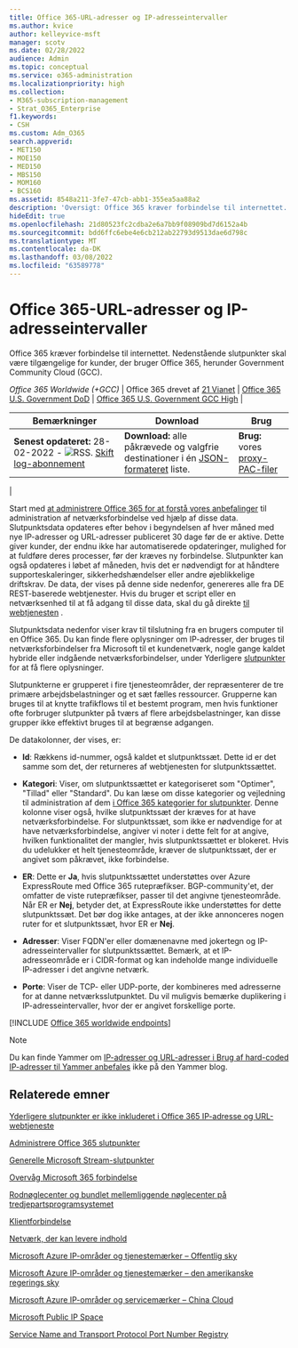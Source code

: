 ```yaml
---
title: Office 365-URL-adresser og IP-adresseintervaller
ms.author: kvice
author: kelleyvice-msft
manager: scotv
ms.date: 02/28/2022
audience: Admin
ms.topic: conceptual
ms.service: o365-administration
ms.localizationpriority: high
ms.collection:
- M365-subscription-management
- Strat_O365_Enterprise
f1.keywords:
- CSH
ms.custom: Adm_O365
search.appverid:
- MET150
- MOE150
- MED150
- MBS150
- MOM160
- BCS160
ms.assetid: 8548a211-3fe7-47cb-abb1-355ea5aa88a2
description: 'Oversigt: Office 365 kræver forbindelse til internettet. Nedenstående slutpunkter skal være tilgængelige for kunder, der bruger Office 365, herunder Government Community Cloud (GCC).'
hideEdit: true
ms.openlocfilehash: 21d80523fc2cdba2e6a7bb9f08909bd7d6152a4b
ms.sourcegitcommit: bdd6ffc6ebe4e6cb212ab22793d9513dae6d798c
ms.translationtype: MT
ms.contentlocale: da-DK
ms.lasthandoff: 03/08/2022
ms.locfileid: "63589778"
---
```

# <a name="office-365-urls-and-ip-address-ranges"></a>Office 365-URL-adresser og IP-adresseintervaller

Office 365 kræver forbindelse til internettet. Nedenstående slutpunkter skal være tilgængelige for kunder, der bruger Office 365, herunder Government Community Cloud (GCC).
  
*Office 365 Worldwide (+GCC)* \| Office 365 drevet af [21 Vianet](urls-and-ip-address-ranges-21vianet.md) \| [Office 365 U.S. Government DoD](microsoft-365-u-s-government-dod-endpoints.md) \| [Office 365 U.S. Government GCC High](microsoft-365-u-s-government-gcc-high-endpoints.md) \|

|Bemærkninger|Download|Brug|
|---|---|---|
|**Senest opdateret:** 28-02-2022 - ![RSS.](../media/5dc6bb29-25db-4f44-9580-77c735492c4b.png) [Skift log-abonnement](https://endpoints.office.com/version/worldwide?allversions=true&format=rss&clientrequestid=b10c5ed1-bad1-445f-b386-b919946339a7)|**Download:** alle påkrævede og valgfrie destinationer i én [JSON-formateret](https://endpoints.office.com/endpoints/worldwide?clientrequestid=b10c5ed1-bad1-445f-b386-b919946339a7) liste.|**Brug:** vores [proxy-PAC-filer](managing-office-365-endpoints.md#pacfiles)|
|

Start med [at administrere Office 365 for at forstå vores anbefalinger](managing-office-365-endpoints.md) til administration af netværksforbindelse ved hjælp af disse data. Slutpunktsdata opdateres efter behov i begyndelsen af hver måned med nye IP-adresser og URL-adresser publiceret 30 dage før de er aktive. Dette giver kunder, der endnu ikke har automatiserede opdateringer, mulighed for at fuldføre deres processer, før der kræves ny forbindelse. Slutpunkter kan også opdateres i løbet af måneden, hvis det er nødvendigt for at håndtere supporteskaleringer, sikkerhedshændelser eller andre øjeblikkelige driftskrav. De data, der vises på denne side nedenfor, genereres alle fra DE REST-baserede webtjenester. Hvis du bruger et script eller en netværksenhed til at få adgang til disse data, skal du gå direkte [til webtjenesten](microsoft-365-ip-web-service.md) .

Slutpunktsdata nedenfor viser krav til tilslutning fra en brugers computer til en Office 365. Du kan finde flere oplysninger om IP-adresser, der bruges til netværksforbindelser fra Microsoft til et kundenetværk, nogle gange kaldet hybride eller indgående netværksforbindelser, under Yderligere [slutpunkter](additional-office365-ip-addresses-and-urls.md) for at få flere oplysninger.

Slutpunkterne er grupperet i fire tjenesteområder, der repræsenterer de tre primære arbejdsbelastninger og et sæt fælles ressourcer. Grupperne kan bruges til at knytte trafikflows til et bestemt program, men hvis funktioner ofte forbruger slutpunkter på tværs af flere arbejdsbelastninger, kan disse grupper ikke effektivt bruges til at begrænse adgangen.

De datakolonner, der vises, er:

- **Id**: Rækkens id-nummer, også kaldet et slutpunktssæt. Dette id er det samme som det, der returneres af webtjenesten for slutpunktssættet.

- **Kategori**: Viser, om slutpunktssættet er kategoriseret som "Optimer", "Tillad" eller "Standard". Du kan læse om disse kategorier og vejledning til administration af dem [i Office 365 kategorier for slutpunkter](microsoft-365-network-connectivity-principles.md#new-office-365-endpoint-categories). Denne kolonne viser også, hvilke slutpunktssæt der kræves for at have netværksforbindelse. For slutpunktssæt, som ikke er nødvendige for at have netværksforbindelse, angiver vi noter i dette felt for at angive, hvilken funktionalitet der mangler, hvis slutpunktssættet er blokeret. Hvis du udelukker et helt tjenesteområde, kræver de slutpunktssæt, der er angivet som påkrævet, ikke forbindelse.

- **ER**: Dette er **Ja**, hvis slutpunktssættet understøttes over Azure ExpressRoute med Office 365 rutepræfikser. BGP-community'et, der omfatter de viste rutepræfikser, passer til det angivne tjenesteområde. Når ER er **Nej**, betyder det, at ExpressRoute ikke understøttes for dette slutpunktssæt. Det bør dog ikke antages, at der ikke annonceres nogen ruter for et slutpunktssæt, hvor ER er **Nej**.

- **Adresser**: Viser FQDN'er eller domænenavne med jokertegn og IP-adresseintervaller for slutpunktssættet. Bemærk, at et IP-adresseområde er i CIDR-format og kan indeholde mange individuelle IP-adresser i det angivne netværk.

- **Porte**: Viser de TCP- eller UDP-porte, der kombineres med adresserne for at danne netværksslutpunktet. Du vil muligvis bemærke duplikering i IP-adresseintervaller, hvor der er angivet forskellige porte.

[!INCLUDE [Office 365 worldwide endpoints](../includes/office-365-worldwide-endpoints.md)]

> [!NOTE]
> Du kan finde Yammer om [IP-adresser og URL-adresser i Brug af hard-coded IP-adresser til Yammer anbefales](https://techcommunity.microsoft.com/t5/Yammer-Blog/Using-hard-coded-IP-addresses-for-Yammer-is-not-recommended/ba-p/276592) ikke på den Yammer blog.

## <a name="related-topics"></a>Relaterede emner

[Yderligere slutpunkter er ikke inkluderet i Office 365 IP-adresse og URL-webtjeneste](additional-office365-ip-addresses-and-urls.md)

[Administrere Office 365 slutpunkter](managing-office-365-endpoints.md)

[Generelle Microsoft Stream-slutpunkter](/stream/network-overview#general-microsoft-stream-endpoints)
  
[Overvåg Microsoft 365 forbindelse](./monitor-connectivity.md)

[Rodnøglecenter og bundlet mellemliggende nøglecenter på tredjepartsprogramsystemet](../compliance/encryption-office-365-certificate-chains.md)
  
[Klientforbindelse](https://support.office.com/article/client-connectivity-4232abcf-4ae5-43aa-bfa1-9a078a99c78b)
  
[Netværk, der kan levere indhold](https://support.office.com/article/content-delivery-networks-0140f704-6614-49bb-aa6c-89b75dcd7f1f)
  
[Microsoft Azure IP-områder og tjenestemærker – Offentlig sky](https://www.microsoft.com/download/details.aspx?id=56519)

[Microsoft Azure IP-områder og tjenestemærker – den amerikanske regerings sky](https://www.microsoft.com/download/details.aspx?id=57063)

[Microsoft Azure IP-områder og servicemærker – China Cloud](https://www.microsoft.com/download/details.aspx?id=57062)
  
[Microsoft Public IP Space](https://www.microsoft.com/download/details.aspx?id=53602)

[Service Name and Transport Protocol Port Number Registry](https://www.iana.org/assignments/service-names-port-numbers/service-names-port-numbers.xhtml)
